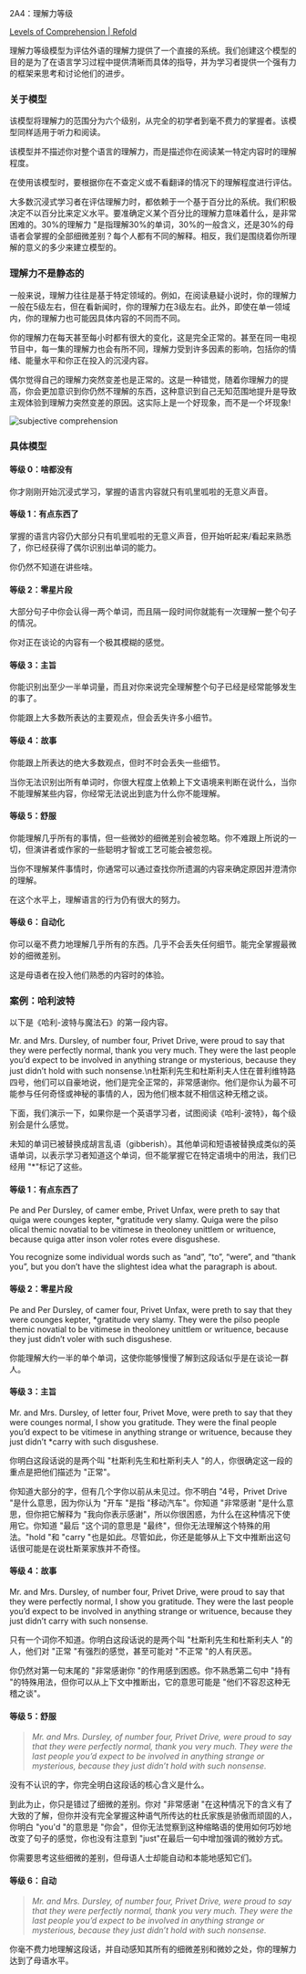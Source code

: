 2A4：理解力等级

[Levels of Comprehension | Refold](https://refold.la/roadmap/stage-2/a/levels-of-comprehension)

理解力等级模型为评估外语的理解力提供了一个直接的系统。我们创建这个模型的目的是为了在语言学习过程中提供清晰而具体的指导，并为学习者提供一个强有力的框架来思考和讨论他们的进步。

### 关于模型

该模型将理解力的范围分为六个级别，从完全的初学者到毫不费力的掌握者。该模型同样适用于听力和阅读。

该模型并不描述你对整个语言的理解力，而是描述你在阅读某一特定内容时的理解程度。

在使用该模型时，要根据你在不查定义或不看翻译的情况下的理解程度进行评估。

大多数沉浸式学习者在评估理解力时，都依赖于一个基于百分比的系统。我们积极决定不以百分比来定义水平。要准确定义某个百分比的理解力意味着什么，是非常困难的。30%的理解力 "是指理解30%的单词，30%的一般含义，还是30%的母语者会掌握的全部细微差别？每个人都有不同的解释。相反，我们是围绕着你所理解的意义的多少来建立模型的。

### 理解力不是静态的

一般来说，理解力往往是基于特定领域的。例如，在阅读悬疑小说时，你的理解力一般在5级左右，但在看新闻时，你的理解力在3级左右。此外，即使在单一领域内，你的理解力也可能因具体内容的不同而不同。

你的理解力在每天甚至每小时都有很大的变化，这是完全正常的。甚至在同一电视节目中，每一集的理解力也会有所不同，理解力受到许多因素的影响，包括你的情绪、能量水平和你正在投入的沉浸内容。

偶尔觉得自己的理解力突然变差也是正常的。这是一种错觉，随着你理解力的提高，你会更加意识到你仍然不理解的东西，这种意识到自己无知范围地提升是导致主观体验到理解力突然变差的原因。这实际上是一个好现象，而不是一个坏现象!

![subjective comprehension](https://refold.la/static/8e6638a88e032f832f563b862aa50c7e/0a47e/subjective-comprehension.png)

### 具体模型

#### 等级 0：啥都没有

你才刚刚开始沉浸式学习，掌握的语言内容就只有叽里呱啦的无意义声音。

#### 等级 1：有点东西了

掌握的语言内容仍大部分只有叽里呱啦的无意义声音，但开始听起来/看起来熟悉了，你已经获得了偶尔识别出单词的能力。

你仍然不知道在讲些啥。

#### 等级 2：零星片段

大部分句子中你会认得一两个单词，而且隔一段时间你就能有一次理解一整个句子的情况。

你对正在谈论的内容有一个极其模糊的感觉。

#### 等级 3：主旨

你能识别出至少一半单词量，而且对你来说完全理解整个句子已经是经常能够发生的事了。

你能跟上大多数所表达的主要观点，但会丢失许多小细节。

#### 等级 4：故事

你能跟上所表达的绝大多数观点，但时不时会丢失一些细节。

当你无法识别出所有单词时，你很大程度上依赖上下文语境来判断在说什么，当你不能理解某些内容，你经常无法说出到底为什么你不能理解。

#### 等级 5：舒服

你能理解几乎所有的事情，但一些微妙的细微差别会被忽略。你不难跟上所说的一切，但演讲者或作家的一些聪明才智或工艺可能会被忽视。

当你不理解某件事情时，你通常可以通过查找你所遗漏的内容来确定原因并澄清你的理解。

在这个水平上，理解语言的行为仍有很大的努力。

#### 等级 6：自动化

你可以毫不费力地理解几乎所有的东西。几乎不会丢失任何细节。能完全掌握最微妙的细微差别。

这是母语者在投入他们熟悉的内容时的体验。

### 案例：哈利波特

以下是《哈利-波特与魔法石》的第一段内容。

Mr. and Mrs. Dursley, of number four, Privet Drive, were proud to say that they were perfectly normal, thank you very much. They were the last people you’d expect to be involved in anything strange or mysterious, because they just didn’t hold with such nonsense.\n杜斯利先生和杜斯利夫人住在普利维特路四号，他们可以自豪地说，他们是完全正常的，非常感谢你。他们是你认为最不可能参与任何奇怪或神秘的事情的人，因为他们根本就不相信这种无稽之谈。

下面，我们演示一下，如果你是一个英语学习者，试图阅读《哈利-波特》，每个级别会是什么感觉。

未知的单词已被替换成胡言乱语（gibberish）。其他单词和短语被替换成类似的英语单词，以表示学习者知道这个单词，但不能掌握它在特定语境中的用法，我们已经用 "*"标记了这些。

#### 等级 1：有点东西了

Pe and Per Dursley, of camer embe, Privet Unfax, were preth to say that quiga were counges kepter, *gratitude very slamy. Quiga were the pilso olical themic novatial to be vitimese in theoloney unittlem or writuence, because quiga atter inson voler rotes evere disgushese.

You recognize some individual words such as “and”, “to”, “were”, and “thank you”, but you don’t have the slightest idea what the paragraph is about.

#### 等级 2：零星片段

Pe and Per Dursley, of camer four, Privet Unfax, were preth to say that they were counges kepter, *gratitude very slamy. They were the pilso people themic novatial to be vitimese in theoloney unittlem or writuence, because they just didn’t voler with such disgushese.

你能理解大约一半的单个单词，这使你能够慢慢了解到这段话似乎是在谈论一群人。

#### 等级 3：主旨

Mr. and Mrs. Dursley, of letter four, Privet Move, were preth to say that they were counges normal, I show you gratitude. They were the final people you’d expect to be vitimese in anything strange or writuence, because they just didn’t *carry with such disgushese.

你明白这段话说的是两个叫 "杜斯利先生和杜斯利夫人 "的人，你很确定这一段的重点是把他们描述为 "正常"。

你知道大部分的字，但有几个字你以前从未见过。你不明白 "4号，Privet Drive "是什么意思，因为你认为 "开车 "是指 "移动汽车"。你知道 "非常感谢 "是什么意思，但你把它解释为 "我向你表示感谢"，所以你很困惑，为什么在这种情况下使用它。你知道 "最后 "这个词的意思是 "最终"，但你无法理解这个特殊的用法。"hold "和 "carry "也是如此。尽管如此，你还是能够从上下文中推断出这句话很可能是在说杜斯莱家族并不奇怪。

#### 等级 4：故事

Mr. and Mrs. Dursley, of number four, Privet Drive, were proud to say that they were perfectly normal, I show you gratitude. They were the last people you’d expect to be involved in anything strange or writuence, because they just didn’t carry with such nonsense.

只有一个词你不知道。你明白这段话说的是两个叫 "杜斯利先生和杜斯利夫人 "的人，他们对 "正常 "有强烈的感觉，甚至可能对 "不正常 "的人有厌恶。

你仍然对第一句末尾的 "非常感谢你 "的作用感到困惑。你不熟悉第二句中 "持有 "的特殊用法，但你可以从上下文中推断出，它的意思可能是 "他们不容忍这种无稽之谈"。

#### 等级 5：舒服

> *Mr. and Mrs. Dursley, of number four, Privet Drive, were proud to say that they were perfectly normal, thank you very much. They were the last people you’d expect to be involved in anything strange or mysterious, because they just didn’t hold with such nonsense.*

没有不认识的字，你完全明白这段话的核心含义是什么。

到此为止，你只是错过了细微的差别。你对 "非常感谢 "在这种情况下的含义有了大致的了解，但你并没有完全掌握这种语气所传达的杜氏家族是骄傲而顽固的人，你明白 "you'd "的意思是 "你会"，但你无法觉察到这种缩略语的使用如何巧妙地改变了句子的感觉，你也没有注意到 "just"在最后一句中增加强调的微妙方式。

你需要思考这些细微的差别，但母语人士却能自动和本能地感知它们。

#### 等级 6：自动

> *Mr. and Mrs. Dursley, of number four, Privet Drive, were proud to say that they were perfectly normal, thank you very much. They were the last people you’d expect to be involved in anything strange or mysterious, because they just didn’t hold with such nonsense.*

你毫不费力地理解这段话，并自动感知其所有的细微差别和微妙之处，你的理解力达到了母语水平。